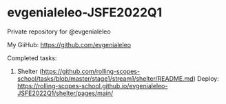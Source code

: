 # evgenialeleo-JSFE2022Q1
Private repository for @evgenialeleo

My GiiHub: https://github.com/evgenialeleo

Completed tasks:

1. Shelter (https://github.com/rolling-scopes-school/tasks/blob/master/stage1/stream1/shelter/README.md)
Deploy: https://rolling-scopes-school.github.io/evgenialeleo-JSFE2022Q1/shelter/pages/main/
